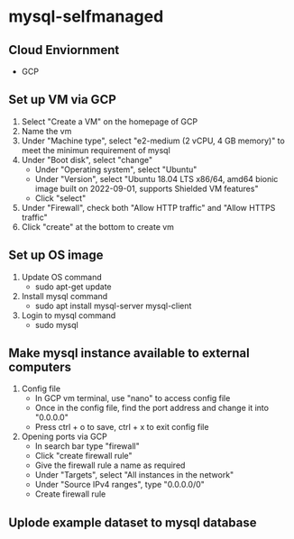 # mysql-selfmanaged

## Cloud Enviornment
- GCP

## Set up VM via GCP
1. Select "Create a VM" on the homepage of GCP
2. Name the vm
3. Under "Machine type", select "e2-medium (2 vCPU, 4 GB memory)" to meet the minimun requirement of mysql
4. Under "Boot disk", select "change"
    - Under "Operating system", select "Ubuntu"
    - Under "Version", select "Ubuntu 18.04 LTS x86/64, amd64 bionic image built on 2022-09-01, supports Shielded VM features"
    - Click "select"
5. Under "Firewall", check both "Allow HTTP traffic" and "Allow HTTPS traffic"
6. Click "create" at the bottom to create vm
 
## Set up OS image
1. Update OS command
    - sudo apt-get update
2. Install mysql command
    - sudo apt install mysql-server mysql-client
3. Login to mysql command 
    - sudo mysql

## Make mysql instance available to external computers
1. Config file
    - In GCP vm terminal, use "nano" to access config file
    - Once in the config file, find the port address and change it into "0.0.0.0"
    - Press ctrl + o to save, ctrl + x to exit config file
2. Opening ports via GCP
    - In search bar type "firewall"
    - Click "create firewall rule"
    - Give the firewall rule a name as required
    - Under "Targets", select "All instances in the network"
    - Under "Source IPv4 ranges", type "0.0.0.0/0"
    - Create firewall rule

## Uplode example dataset to mysql database
